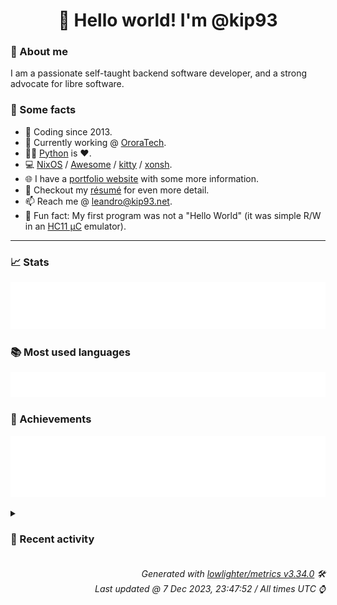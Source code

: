<!-- README template, populated using this action:
     https://github.com/kip93/kip93/blob/main/.github/workflows/readme.yml. -->

<h1 align="center">👋 Hello world! I'm @kip93</h1> <!-- LOGIN => username -->

### 👤 About me

I am a passionate self-taught backend software developer, and a strong advocate for libre software.


### 💬 Some facts

* 📅 Coding since 2013.
* 💼 Currently working @ [OroraTech](https://ororatech.com/).
* 👨‍💻 [Python](https://github.com/search?q=user%3Akip93&l=python) is ❤️. <!-- LOGIN => username -->
* 💻 [NixOS](https://github.com/NixOS/) /
     [Awesome](https://github.com/awesomeWM/) /
     [kitty](https://github.com/kovidgoyal/kitty/) /
     [xonsh](https://github.com/xonsh/).
* 🌐 I have a [portfolio website](https://kip93.net/) with some more information.
* 📝 Checkout my [résumé](https://kip93.net/resume/) for even more detail.
* 📫 Reach me @ [leandro@kip93.net](mailto:leandro@kip93.net).
* 🎲 Fun fact: My first program was not a "Hello World" (it was simple R/W in an [HC11 µC](https://en.wikipedia.org/wiki/68HC11) emulator).


-----------------------------------------------------------------------------------------------------------------------


### 📈 Stats

![](./stats.svg)


### 📚 Most used languages <!-- by percentage, in decreasing order -->

![](./languages.svg)


### 🏅 Achievements

![](./achievements.svg)


<details> <!-- Last activity -->
<!-- Almost verbatim copy of https://github.com/lowlighter/metrics/blob/latest/source/templates/markdown/partials/activity.ejs, but restructured to be foldable. -->
<summary><h3>📰 Recent activity</h3></summary>

* ➡️ Pushed 3 commits in [kip93/nixplusplus](https://github.com/kip93/nixplusplus) on branch `main`
  * [#af2660c](https://github.com/kip93/nixplusplus/commit/af2660c) Reboot servers on kernel panic
  * [#61b0a76](https://github.com/kip93/nixplusplus/commit/61b0a76) Allow hydra to use self-signed certs
  * [#395b71c](https://github.com/kip93/nixplusplus/commit/395b71c) Add RegEx for validating IPs
  * *On 3 Dec 2023, 14:01:48*
* ➡️ Pushed 4 commits in [kip93/nixplusplus](https://github.com/kip93/nixplusplus) on branch `main`
  * [#f753cc8](https://github.com/kip93/nixplusplus/commit/f753cc8) Fix fail2ban
  * [#5fd3478](https://github.com/kip93/nixplusplus/commit/5fd3478) Remove enigmatic TODO
  * [#b1c1be3](https://github.com/kip93/nixplusplus/commit/b1c1be3) Update substituters
  * [#77b72a7](https://github.com/kip93/nixplusplus/commit/77b72a7) Update hydra
  * *On 2 Dec 2023, 18:01:51*
  * *On 2 Dec 2023, 11:29:49*
* ➡️ Pushed 2 commits in [kip93/nixplusplus](https://github.com/kip93/nixplusplus) on branch `main`
  * [#3bc8ef9](https://github.com/kip93/nixplusplus/commit/3bc8ef9) Update to nixpkgs 23.11
  * [#cc530e8](https://github.com/kip93/nixplusplus/commit/cc530e8) put nixTest inside of pkgs.testers
  * *On 2 Dec 2023, 00:01:54*
</details>


<h6 align="right"><em>
    Generated with <a href="https://github.com/lowlighter/metrics/tree/latest/">lowlighter/metrics v3.34.0</a> 🛠️<br> <!-- VERSION => MAJOR.minor.patch -->
    Last updated @ 7 Dec 2023, 23:47:52 / All times UTC ⌚ <!-- meta.generated => DD/MM/YYYY, hh:mm -->
</em></h6>
